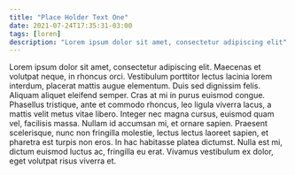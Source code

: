 ```yaml
---
title: "Place Holder Text One"
date: 2021-07-24T17:35:31-03:00
tags: [loren]
description: "Lorem ipsum dolor sit amet, consectetur adipiscing elit"
---
```


Lorem ipsum dolor sit amet, consectetur adipiscing elit. Maecenas et volutpat neque, in rhoncus orci. Vestibulum porttitor lectus lacinia lorem interdum, placerat mattis augue elementum. Duis sed dignissim felis. Aliquam aliquet eleifend semper. Cras at mi in purus euismod congue. Phasellus tristique, ante et commodo rhoncus, leo ligula viverra lacus, a mattis velit metus vitae libero. Integer nec magna cursus, euismod quam vel, facilisis massa. Nullam id accumsan mi, et ornare sapien. Praesent scelerisque, nunc non fringilla molestie, lectus lectus laoreet sapien, et pharetra est turpis non eros. In hac habitasse platea dictumst. Nulla est mi, dictum euismod luctus ac, fringilla eu erat. Vivamus vestibulum ex dolor, eget volutpat risus viverra et.
